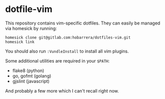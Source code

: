 dotfile-vim
===========

This repository contains vim-specific dotfiles. They can easily be managed via
homesick by running:

    homesick clone git@gitlab.com:hobarrera/dotfiles-vim.git
    homesick link

You should also run `:VundleInstall` to install all vim plugins.

Some additional utilities are required in your `$PATH`:

 * flake8 (python)
 * go, gofmt (golang)
 * gjslint (javascript)

And probably a few more which I can't recall right now.
